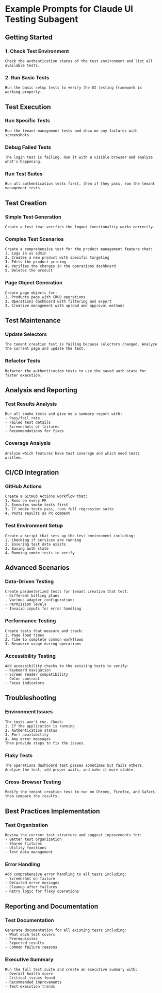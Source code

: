 # Example Prompts for Claude UI Testing Subagent

## Getting Started

### 1. Check Test Environment
```
Check the authentication status of the test environment and list all available tests.
```

### 2. Run Basic Tests
```
Run the basic setup tests to verify the UI testing framework is working properly.
```

## Test Execution

### Run Specific Tests
```
Run the tenant management tests and show me any failures with screenshots.
```

### Debug Failed Tests
```
The login test is failing. Run it with a visible browser and analyze what's happening.
```

### Run Test Suites
```
Run all authentication tests first, then if they pass, run the tenant management tests.
```

## Test Creation

### Simple Test Generation
```
Create a test that verifies the logout functionality works correctly.
```

### Complex Test Scenarios
```
Create a comprehensive test for the product management feature that:
1. Logs in as admin
2. Creates a new product with specific targeting
3. Edits the product pricing
4. Verifies the changes in the operations dashboard
5. Deletes the product
```

### Page Object Generation
```
Create page objects for:
1. Products page with CRUD operations
2. Operations dashboard with filtering and export
3. Creative management with upload and approval methods
```

## Test Maintenance

### Update Selectors
```
The tenant creation test is failing because selectors changed. Analyze the current page and update the test.
```

### Refactor Tests
```
Refactor the authentication tests to use the saved auth state for faster execution.
```

## Analysis and Reporting

### Test Results Analysis
```
Run all smoke tests and give me a summary report with:
- Pass/fail rate
- Failed test details
- Screenshots of failures
- Recommendations for fixes
```

### Coverage Analysis
```
Analyze which features have test coverage and which need tests written.
```

## CI/CD Integration

### GitHub Actions
```
Create a GitHub Actions workflow that:
1. Runs on every PR
2. Executes smoke tests first
3. If smoke tests pass, runs full regression suite
4. Posts results as PR comment
```

### Test Environment Setup
```
Create a script that sets up the test environment including:
1. Checking if services are running
2. Ensuring test data exists
3. Saving auth state
4. Running smoke tests to verify
```

## Advanced Scenarios

### Data-Driven Testing
```
Create parameterized tests for tenant creation that test:
- Different billing plans
- Various adapter configurations  
- Permission levels
- Invalid inputs for error handling
```

### Performance Testing
```
Create tests that measure and track:
1. Page load times
2. Time to complete common workflows
3. Resource usage during operations
```

### Accessibility Testing
```
Add accessibility checks to the existing tests to verify:
- Keyboard navigation
- Screen reader compatibility
- Color contrast
- Focus indicators
```

## Troubleshooting

### Environment Issues
```
The tests won't run. Check:
1. If the application is running
2. Authentication status
3. Port availability
4. Any error messages
Then provide steps to fix the issues.
```

### Flaky Tests
```
The operations dashboard test passes sometimes but fails others. 
Analyze the test, add proper waits, and make it more stable.
```

### Cross-Browser Testing
```
Modify the tenant creation test to run on Chrome, Firefox, and Safari, 
then compare the results.
```

## Best Practices Implementation

### Test Organization
```
Review the current test structure and suggest improvements for:
- Better test organization
- Shared fixtures
- Utility functions
- Test data management
```

### Error Handling
```
Add comprehensive error handling to all tests including:
- Screenshot on failure
- Detailed error messages
- Cleanup after failures
- Retry logic for flaky operations
```

## Reporting and Documentation

### Test Documentation
```
Generate documentation for all existing tests including:
- What each test covers
- Prerequisites
- Expected results
- Common failure reasons
```

### Executive Summary
```
Run the full test suite and create an executive summary with:
- Overall health score
- Critical issues found
- Recommended improvements
- Test execution trends
```